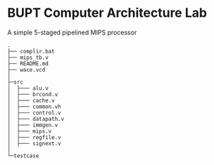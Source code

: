 # BUPT Computer Architecture Lab


A simple 5-staged pipelined MIPS processor

```
.
├── complir.bat
├── mips_tb.v
├── README.md
├── wace.vcd
│
├─src
│  ├─── alu.v
│  ├─── brcond.v
│  ├─── cache.v
│  ├─── common.vh
│  ├─── control.v
│  ├─── datapath.v
│  ├─── immgen.v
│  ├─── mips.v
│  ├─── regfile.v
│  ├─── signext.v
│
└─testcase
```